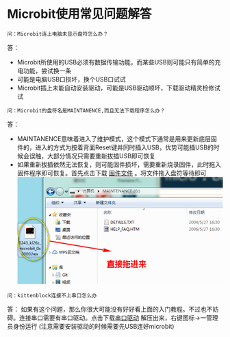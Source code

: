 # Microbit使用常见问题解答  

`问：Microbit连上电脑未显示盘符怎么办？ `

答：
- Microbit所使用的USB必须有数据传输功能，而某些USB则可能只有简单的充电功能，尝试换一条 
- 可能是电脑USB口损坏，换个USB口试试 
- Microbit插上未能自动安装驱动，可能是USB驱动顺坏，下载驱动精灵检修试试 


`问：Microbit的盘符名是MAINTANENCE,而且无法下载程序怎么办？ ` 

答： 
- MAINTANENCE意味着进入了维护模式，这个模式下通常是用来更新底层固件的，进入的方式为按着背面Reset键并同时插入USB，优势可能插USB的时候会误触，大部分情况只需要重新拔插USB即可恢复  
- 如果重新拔插依然无法恢复，则可能固件损坏，需要重新烧录固件，此时拖入固件程序即可恢复。首先点击下载 [固件文件](http://cdn.kittenbot.cn/microbit/0253_kl26z_microbit_0x8000.hex) 。将文件拖入盘符等待即可 
![](./images/FAQ.png)  

`问：kittenblock连接不上串口怎么办` 

答： 
如果有这个问题，那么你很大可能没有好好看上面的入门教程。不过也不妨碍。连接串口需要有串口驱动。点击下载[串口驱动](https://bbs.kittenbot.cn/forum.php?mod=attachment&aid=MjUyNnxiM2ZjZTU1OXwxNTQ1MTI0NTI0fDN8NDA0) 
解压出来，右键图标->一管理员身份运行 
(注意需要安装驱动的时候需要先USB连好microbit) 


